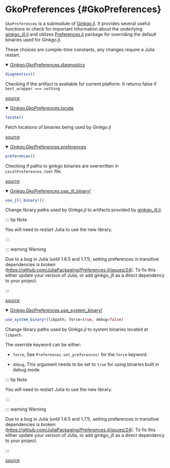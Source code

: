 
# GkoPreferences {#GkoPreferences}

`GkoPreferences` is a submodule of [Ginkgo.jl](https://github.com/youwuyou/Ginkgo.jl). It provides several useful functions to check for important information about the underlying [ginkgo_jll.jl](https://github.com/JuliaBinaryWrappers/ginkgo_jll.jl) and utilizes [Preferences.jl](https://github.com/JuliaPackaging/Preferences.jl) package for overriding the default binaries used for Ginkgo.jl. 

These choices are compile-time constants, any changes require a Julia restart.
<details class='jldocstring custom-block' open>
<summary><a id='Ginkgo.GkoPreferences.diagnostics-Tuple{}' href='#Ginkgo.GkoPreferences.diagnostics-Tuple{}'><span class="jlbinding">Ginkgo.GkoPreferences.diagnostics</span></a> <Badge type="info" class="jlObjectType jlMethod" text="Method" /></summary>



```julia
diagnostics()
```


Checking if the artifact is avaliable for current platform. It returns false if `best_wrapper === nothing`


<Badge type="info" class="source-link" text="source"><a href="https://github.com/youwuyou/Ginkgo.jl/blob/58010a500c1da023098fa6e8c1a07798a3b862e0/src/preferences.jl#L34-L38" target="_blank" rel="noreferrer">source</a></Badge>

</details>

<details class='jldocstring custom-block' open>
<summary><a id='Ginkgo.GkoPreferences.locate-Tuple{}' href='#Ginkgo.GkoPreferences.locate-Tuple{}'><span class="jlbinding">Ginkgo.GkoPreferences.locate</span></a> <Badge type="info" class="jlObjectType jlMethod" text="Method" /></summary>



```julia
locate()
```


Fetch locations of binaries being used by Ginkgo.jl


<Badge type="info" class="source-link" text="source"><a href="https://github.com/youwuyou/Ginkgo.jl/blob/58010a500c1da023098fa6e8c1a07798a3b862e0/src/preferences.jl#L15-L19" target="_blank" rel="noreferrer">source</a></Badge>

</details>

<details class='jldocstring custom-block' open>
<summary><a id='Ginkgo.GkoPreferences.preferences-Tuple{}' href='#Ginkgo.GkoPreferences.preferences-Tuple{}'><span class="jlbinding">Ginkgo.GkoPreferences.preferences</span></a> <Badge type="info" class="jlObjectType jlMethod" text="Method" /></summary>



```julia
preferences()
```


Checking if paths to ginkgo binaries are overwritten in `LocalPreferences.toml` file.


<Badge type="info" class="source-link" text="source"><a href="https://github.com/youwuyou/Ginkgo.jl/blob/58010a500c1da023098fa6e8c1a07798a3b862e0/src/preferences.jl#L47-L51" target="_blank" rel="noreferrer">source</a></Badge>

</details>

<details class='jldocstring custom-block' open>
<summary><a id='Ginkgo.GkoPreferences.use_jll_binary!-Tuple{}' href='#Ginkgo.GkoPreferences.use_jll_binary!-Tuple{}'><span class="jlbinding">Ginkgo.GkoPreferences.use_jll_binary!</span></a> <Badge type="info" class="jlObjectType jlMethod" text="Method" /></summary>



```julia
use_jll_binary!()
```


Change library paths used by Ginkgo.jl to artifacts provided by [ginkgo_jll.jl](https://github.com/JuliaBinaryWrappers/ginkgo_jll.jl).

::: tip Note

You will need to restart Julia to use the new library.

:::

::: warning Warning

Due to a bug in Julia (until 1.6.5 and 1.7.1), setting preferences in transitive dependencies is broken (https://github.com/JuliaPackaging/Preferences.jl/issues/24). To fix this either update your version of Julia, or add ginkgo_jll as a direct dependency to your project.

:::


<Badge type="info" class="source-link" text="source"><a href="https://github.com/youwuyou/Ginkgo.jl/blob/58010a500c1da023098fa6e8c1a07798a3b862e0/src/preferences.jl#L105-L117" target="_blank" rel="noreferrer">source</a></Badge>

</details>

<details class='jldocstring custom-block' open>
<summary><a id='Ginkgo.GkoPreferences.use_system_binary!-Tuple{Any}' href='#Ginkgo.GkoPreferences.use_system_binary!-Tuple{Any}'><span class="jlbinding">Ginkgo.GkoPreferences.use_system_binary!</span></a> <Badge type="info" class="jlObjectType jlMethod" text="Method" /></summary>



```julia
use_system_binary!(libpath; force=true, debug=false)
```


Change library paths used by Ginkgo.jl to system binaries located at `libpath`.

The override keyword can be either:
- `force`, See `Preferences.set_preferences!` for the `force` keyword.
  
- `debug`, This argument needs to be set to `true` for using binaries built in debug mode
  

::: tip Note

You will need to restart Julia to use the new library.

:::

::: warning Warning

Due to a bug in Julia (until 1.6.5 and 1.7.1), setting preferences in transitive dependencies is broken (https://github.com/JuliaPackaging/Preferences.jl/issues/24). To fix this either update your version of Julia, or add ginkgo_jll as a direct dependency to your project.

:::


<Badge type="info" class="source-link" text="source"><a href="https://github.com/youwuyou/Ginkgo.jl/blob/58010a500c1da023098fa6e8c1a07798a3b862e0/src/preferences.jl#L64-L80" target="_blank" rel="noreferrer">source</a></Badge>

</details>

